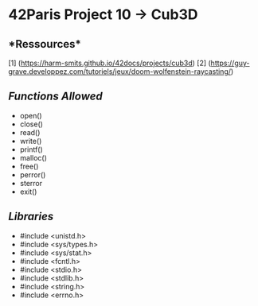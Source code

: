 
<h1>42Paris Project 10 -> Cub3D</h1>

<h2>*Ressources*</h2>

  [1] (https://harm-smits.github.io/42docs/projects/cub3d)
  [2] (https://guy-grave.developpez.com/tutoriels/jeux/doom-wolfenstein-raycasting/)


## *Functions Allowed*

  - open()
  - close()
  - read()
  - write()
  - printf()
  - malloc()
  - free()
  - perror()
  - sterror
  - exit()
  
## *Libraries*

  - #include <unistd.h>
  - #include <sys/types.h>
  - #include <sys/stat.h>
  - #include <fcntl.h>
  - #include <stdio.h>
  - #include <stdlib.h>
  - #include <string.h>
  - #include <errno.h>
